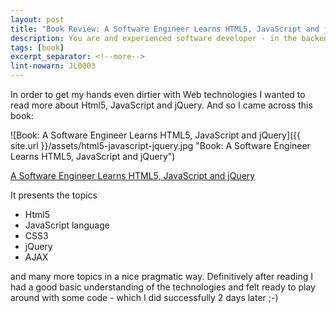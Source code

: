 ```yaml
---
layout: post
title: "Book Review: A Software Engineer Learns HTML5, JavaScript and jQuery"
description: You are and experienced software developer - in the backend area? Now you want to get things done in the frontend? Here is where you should start.
tags: [book]
excerpt_separator: <!--more-->
lint-nowarn: JL0003
---
```


In order to get my hands even dirtier with Web technologies I wanted to read more about Html5, JavaScript and jQuery.
And so I came across this book:

![Book: A Software Engineer Learns HTML5, JavaScript and jQuery]({{ site.url }}/assets/html5-javascript-jquery.jpg "Book: A Software Engineer Learns HTML5, JavaScript and jQuery")

[A Software Engineer Learns HTML5, JavaScript and jQuery](https://www.amazon.com/Software-Engineer-Learns-JavaScript-jQuery/dp/1493692615/ref=sr_1_4?ie=UTF8&qid=1493896240&sr=8-4&keywords=jquery)
<!--more-->
It presents the topics

- Html5
- JavaScript language
- CSS3
- jQuery
- AJAX
 
and many more topics in a nice pragmatic way. Definitively after reading I had a good basic understanding of 
the technologies and felt ready to play around with some code - which I did successfully 2 days later ;-)